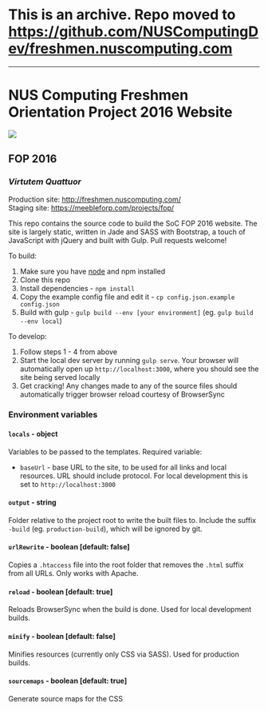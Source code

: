 # This is an archive. Repo moved to https://github.com/NUSComputingDev/freshmen.nuscomputing.com

----

# NUS Computing Freshmen Orientation Project 2016 Website 

![](https://meebleforp.com/projects/fop/img/logo.png) 

## FOP 2016

### *Virtutem Quattuor* 

Production site: http://freshmen.nuscomputing.com/  
Staging site: https://meebleforp.com/projects/fop/

This repo contains the source code to build the SoC FOP 2016 website. 
The site is largely static, written in Jade and SASS with Bootstrap, a touch of 
JavaScript with jQuery and built with Gulp. Pull requests welcome! 
 
To build: 

1. Make sure you have [node][1] and npm installed 
2. Clone this repo 
3. Install dependencies - `npm install`
4. Copy the example config file and edit it - `cp config.json.example config.json`
5. Build with gulp - `gulp build --env [your environment]` (eg. `gulp build --env local`) 

To develop: 

1. Follow steps 1 - 4 from above
2. Start the local dev server by running `gulp serve`. Your browser will automatically 
open up `http://localhost:3000`, where you should see the site being served locally  
3. Get cracking! Any changes made to any of the source files should 
automatically trigger browser reload courtesy of BrowserSync

### Environment variables 

#### `locals` - object 

Variables to be passed to the templates. Required variable: 

 - `baseUrl` - base URL to the site, to be used for all links and local resources. 
 URL should include protocol. For local development this is set to `http://localhost:3000`
 
#### `output` - string
 
Folder relative to the project root to write the built files to. Include the suffix `-build`
(eg. `production-build`), which will be ignored by git.  
 
#### `urlRewrite` - boolean [default: false] 

Copies a `.htaccess` file into the root folder that removes the `.html` suffix 
from all URLs. Only works with Apache. 

#### `reload` - boolean [default: true]

Reloads BrowserSync when the build is done. Used for local development builds.  

#### `minify` - boolean [default: false] 

Minifies resources (currently only CSS via SASS). Used for production builds. 

#### `sourcemaps` - boolean [default: true] 
 
Generate source maps for the CSS 

[1]: http://nodejs.org/
